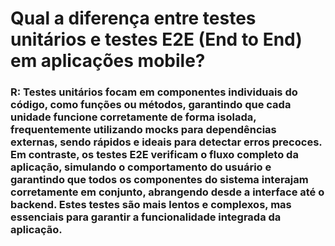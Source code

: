 # Qual a diferença entre testes unitários e testes E2E (End to End) em aplicações mobile?

###  R: Testes unitários focam em componentes individuais do código, como funções ou métodos, garantindo que cada unidade funcione corretamente de forma isolada, frequentemente utilizando mocks para dependências externas, sendo rápidos e ideais para detectar erros precoces. Em contraste, os testes E2E verificam o fluxo completo da aplicação, simulando o comportamento do usuário e garantindo que todos os componentes do sistema interajam corretamente em conjunto, abrangendo desde a interface até o backend. Estes testes são mais lentos e complexos, mas essenciais para garantir a funcionalidade integrada da aplicação.